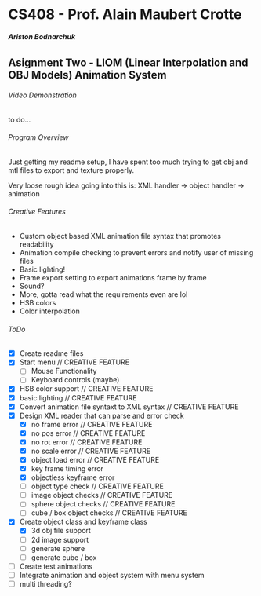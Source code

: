 # CS408 - Prof. Alain Maubert Crotte

###### **Ariston Bodnarchuk**

## Asignment Two - LIOM (Linear Interpolation and OBJ Models) Animation System

###### Video Demonstration 
to do...

###### Program Overview
Just getting my readme setup, I have spent too much trying to get obj and mtl files to export and texture properly. 

Very loose rough idea going into this is:
XML handler -> object handler -> animation 


###### Creative Features
 - Custom object based XML animation file syntax that promotes readability
 - Animation compile checking to prevent errors and notify user of missing files
 - Basic lighting!
 - Frame export setting to export animations frame by frame
 - Sound?
 - More, gotta read what the requirements even are lol
 - HSB colors
 - Color interpolation

###### ToDo 
- [x] Create readme files
- [x] Start menu  // CREATIVE FEATURE
    - [ ] Mouse Functionality 
    - [ ] Keyboard controls (maybe)
- [x] HSB color support // CREATIVE FEATURE
- [x] basic lighting // CREATIVE FEATURE
- [x] Convert animation file syntaxt to XML syntax // CREATIVE FEATURE
- [x] Design XML reader that can parse and error check
    - [x] no frame error // CREATIVE FEATURE
    - [x] no pos error // CREATIVE FEATURE
    - [x] no rot error // CREATIVE FEATURE
    - [x] no scale error // CREATIVE FEATURE
    - [x] object load error // CREATIVE FEATURE
    - [x] key frame timing error
    - [x] objectless keyframe error
    - [ ] object type check // CREATIVE FEATURE
    - [ ] image object checks // CREATIVE FEATURE
    - [ ] sphere object checks // CREATIVE FEATURE
    - [ ] cube / box object checks // CREATIVE FEATURE
- [x] Create object class and keyframe class
    - [x] 3d obj file support
    - [ ] 2d image support 
    - [ ] generate sphere 
    - [ ] generate cube / box
- [ ] Create test animations
- [ ] Integrate animation and object system with menu system
- [ ] multi threading?

